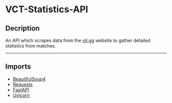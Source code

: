 # VCT-Statistics-API
## Decription
An API which scrapes data from the [vlr.gg](https://www.vlr.gg) website to gather detailed statistics from matches.

---

## Imports
- [BeautifulSoup4](https://beautiful-soup-4.readthedocs.io/en/latest/)
- [Requests](https://requests.readthedocs.io/en/latest/)
- [FastAPI](https://fastapi.tiangolo.com)
- [Uvicorn](https://www.uvicorn.org)

